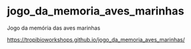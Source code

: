 # jogo_da_memoria_aves_marinhas
Jogo da memória das aves marinhas

https://tropibioworkshops.github.io/jogo_da_memoria_aves_marinhas/
